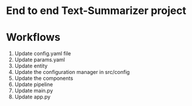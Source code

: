 # End to end Text-Summarizer project

# Workflows

1. Update config.yaml file
2. Update params.yaml 
3. Update entity
4. Update the configuration manager in src/config
5. Update the components
6. Update pipeline
7. Update main.py
8. Update app.py

